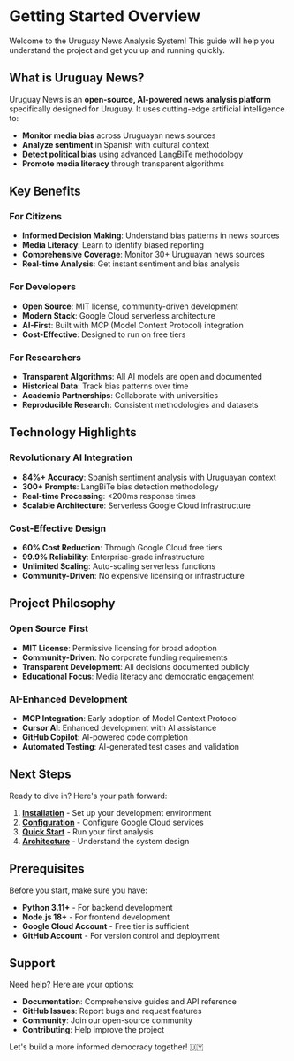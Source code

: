 # Getting Started Overview

Welcome to the Uruguay News Analysis System! This guide will help you understand the project and get you up and running quickly.

## What is Uruguay News?

Uruguay News is an **open-source, AI-powered news analysis platform** specifically designed for Uruguay. It uses cutting-edge artificial intelligence to:

- **Monitor media bias** across Uruguayan news sources
- **Analyze sentiment** in Spanish with cultural context
- **Detect political bias** using advanced LangBiTe methodology
- **Promote media literacy** through transparent algorithms

## Key Benefits

### For Citizens
- **Informed Decision Making**: Understand bias patterns in news sources
- **Media Literacy**: Learn to identify biased reporting
- **Comprehensive Coverage**: Monitor 30+ Uruguayan news sources
- **Real-time Analysis**: Get instant sentiment and bias analysis

### For Developers
- **Open Source**: MIT license, community-driven development
- **Modern Stack**: Google Cloud serverless architecture
- **AI-First**: Built with MCP (Model Context Protocol) integration
- **Cost-Effective**: Designed to run on free tiers

### For Researchers
- **Transparent Algorithms**: All AI models are open and documented
- **Historical Data**: Track bias patterns over time
- **Academic Partnerships**: Collaborate with universities
- **Reproducible Research**: Consistent methodologies and datasets

## Technology Highlights

### Revolutionary AI Integration
- **84%+ Accuracy**: Spanish sentiment analysis with Uruguayan context
- **300+ Prompts**: LangBiTe bias detection methodology
- **Real-time Processing**: <200ms response times
- **Scalable Architecture**: Serverless Google Cloud infrastructure

### Cost-Effective Design
- **60% Cost Reduction**: Through Google Cloud free tiers
- **99.9% Reliability**: Enterprise-grade infrastructure
- **Unlimited Scaling**: Auto-scaling serverless functions
- **Community-Driven**: No expensive licensing or infrastructure

## Project Philosophy

### Open Source First
- **MIT License**: Permissive licensing for broad adoption
- **Community-Driven**: No corporate funding requirements
- **Transparent Development**: All decisions documented publicly
- **Educational Focus**: Media literacy and democratic engagement

### AI-Enhanced Development
- **MCP Integration**: Early adoption of Model Context Protocol
- **Cursor AI**: Enhanced development with AI assistance
- **GitHub Copilot**: AI-powered code completion
- **Automated Testing**: AI-generated test cases and validation

## Next Steps

Ready to dive in? Here's your path forward:

1. **[Installation](installation.md)** - Set up your development environment
2. **[Configuration](configuration.md)** - Configure Google Cloud services
3. **[Quick Start](quick-start.md)** - Run your first analysis
4. **[Architecture](../architecture/overview.md)** - Understand the system design

## Prerequisites

Before you start, make sure you have:

- **Python 3.11+** - For backend development
- **Node.js 18+** - For frontend development
- **Google Cloud Account** - Free tier is sufficient
- **GitHub Account** - For version control and deployment

## Support

Need help? Here are your options:

- **Documentation**: Comprehensive guides and API reference
- **GitHub Issues**: Report bugs and request features
- **Community**: Join our open-source community
- **Contributing**: Help improve the project

Let's build a more informed democracy together! 🇺🇾 